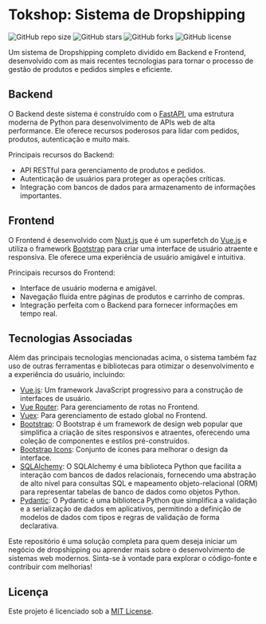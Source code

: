 # Tokshop: Sistema de Dropshipping

![GitHub repo size](https://img.shields.io/github/repo-size/RodrigoSiliunas/tokshop)
![GitHub stars](https://img.shields.io/github/stars/RodrigoSiliunas/tokshop)
![GitHub forks](https://img.shields.io/github/forks/RodrigoSiliunas/tokshop)
![GitHub license](https://img.shields.io/github/license/RodrigoSiliunas/tokshop)

Um sistema de Dropshipping completo dividido em Backend e Frontend, desenvolvido com as mais recentes tecnologias para tornar o processo de gestão de produtos e pedidos simples e eficiente.

## Backend

O Backend deste sistema é construído com o [FastAPI](https://fastapi.tiangolo.com/), uma estrutura moderna de Python para desenvolvimento de APIs web de alta performance. Ele oferece recursos poderosos para lidar com pedidos, produtos, autenticação e muito mais.

Principais recursos do Backend:
- API RESTful para gerenciamento de produtos e pedidos.
- Autenticação de usuários para proteger as operações críticas.
- Integração com bancos de dados para armazenamento de informações importantes.

## Frontend

O Frontend é desenvolvido com [Nuxt.js](https://nuxtjs.org/) que é um superfetch do [Vue.js](https://vuejs.org/) e utiliza o framework [Bootstrap](https://getbootstrap.com/) para criar uma interface de usuário atraente e responsiva. Ele oferece uma experiência de usuário amigável e intuitiva.

Principais recursos do Frontend:
- Interface de usuário moderna e amigável.
- Navegação fluida entre páginas de produtos e carrinho de compras.
- Integração perfeita com o Backend para fornecer informações em tempo real.

## Tecnologias Associadas

Além das principais tecnologias mencionadas acima, o sistema também faz uso de outras ferramentas e bibliotecas para otimizar o desenvolvimento e a experiência do usuário, incluindo:

- [Vue.js](https://vuejs.org/): Um framework JavaScript progressivo para a construção de interfaces de usuário.
- [Vue Router](https://router.vuejs.org/): Para gerenciamento de rotas no Frontend.
- [Vuex](https://vuex.vuejs.org/): Para gerenciamento de estado global no Frontend.
- [Bootstrap](https://getbootstrap.com/): O Bootstrap é um framework de design web popular que simplifica a criação de sites responsivos e atraentes, oferecendo uma coleção de componentes e estilos pré-construídos.
- [Bootstrap Icons](https://icons.getbootstrap.com/): Conjunto de ícones para melhorar o design da interface.
- [SQLAlchemy](https://www.sqlalchemy.org/): O SQLAlchemy é uma biblioteca Python que facilita a interação com bancos de dados relacionais, fornecendo uma abstração de alto nível para consultas SQL e mapeamento objeto-relacional (ORM) para representar tabelas de banco de dados como objetos Python.
- [Pydantic](https://docs.pydantic.dev/latest/): O Pydantic é uma biblioteca Python que simplifica a validação e a serialização de dados em aplicativos, permitindo a definição de modelos de dados com tipos e regras de validação de forma declarativa.


Este repositório é uma solução completa para quem deseja iniciar um negócio de dropshipping ou aprender mais sobre o desenvolvimento de sistemas web modernos. Sinta-se à vontade para explorar o código-fonte e contribuir com melhorias!

## Licença

Este projeto é licenciado sob a [MIT License](LICENSE).